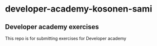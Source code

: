 # developer-academy-kosonen-sami

## Developer academy exercises

This repo is for submitting exercises for Developer academy 